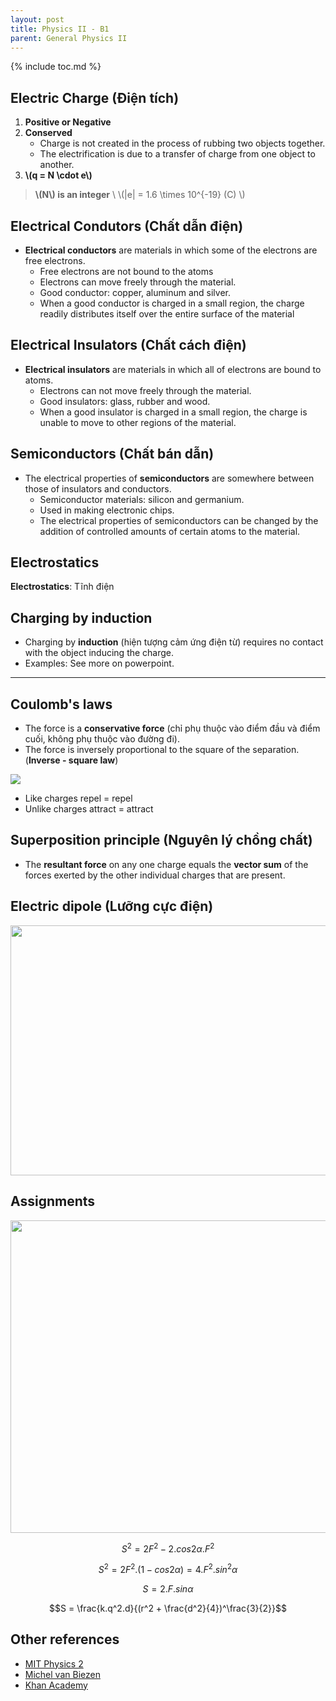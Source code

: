```yaml
---
layout: post
title: Physics II - B1
parent: General Physics II
---
```


{% include toc.md %}

## Electric Charge (Điện tích)
1. **Positive or Negative**
2. **Conserved**
    * Charge is not created in the process of rubbing two objects together.
    * The electrification is due to a transfer of charge from one object to another.
4. **\\(q = N \cdot e\\)**

> **\\(N\\) is an integer** \\
> \\(\|e\| = 1.6 \times 10^{-19} (C) \\)

## Electrical Condutors (Chất dẫn điện)
* **Electrical conductors** are materials in which some of the electrons are free electrons.
    * Free electrons are not bound to the atoms
    * Electrons can move freely through the material.
    * Good conductor: copper, aluminum and silver.
    * When a good conductor is charged in a small region, the charge readily distributes itself over the entire surface of the material

## Electrical Insulators (Chất cách điện)
* **Electrical insulators** are materials in which all of electrons are bound to atoms.
    * Electrons can not move freely through the material.
    * Good insulators: glass, rubber and wood.
    * When a good insulator is charged in a small region, the charge is unable to move to other regions of the material.

## Semiconductors (Chất bán dẫn)
* The electrical properties of **semiconductors** are somewhere between those of insulators and conductors.
    * Semiconductor materials: silicon and germanium.
    * Used in making electronic chips.
    * The electrical properties of semiconductors can be changed by the addition of controlled amounts of certain atoms to the material.

## Electrostatics
**Electrostatics**: Tĩnh điện 
## Charging by induction
* Charging by **induction** (hiện tượng cảm ứng điện từ)  requires no contact with the object inducing the charge.
* Examples: See more on powerpoint.

---

## Coulomb's laws
* The force is a **conservative force** (chỉ phụ thuộc vào điểm đầu và điểm cuối, không phụ thuộc vào đường đi).
* The force is inversely proportional to the square of the separation.(**Inverse - square law**)

![](https://i.ibb.co/dPzLdJ3/undefined-Imgur.png)

* Like charges repel = repel
* Unlike charges attract = attract

## Superposition principle (Nguyên lý chồng chất)
* The **resultant force** on any one charge equals the **vector sum** of the forces exerted by the other individual charges that are present.

## Electric dipole (Lưỡng cực điện)

<img src = "https://i.ibb.co/rm6D9C7/TeKN42d.png" width = 600 height = 400>

## Assignments

<img src = "https://i.ibb.co/WnTMmQg/FiT0QWu.png" width = 600 height = 500>

$$S^2 = 2F^2 - 2.cos2\alpha.F^2 $$

$$S^2 = 2F^2.(1-cos2\alpha) = 4.F^2.sin^2\alpha$$

$$S = 2.F.sin\alpha$$

$$S = \frac{k.q^2.d}{(r^2 + \frac{d^2}{4})^\frac{3}{2}}$$

## Other references
* [MIT Physics 2](https://www.youtube.com/playlist?list=PLyQSN7X0ro2314mKyUiOILaOC2hk6Pc3j)
* [Michel van Biezen](https://www.youtube.com/playlist?list=PLX2gX-ftPVXX7BZOcM1Y2gb8IQrTBrmUB)
* [Khan Academy](https://www.khanacademy.org/science/in-in-class-12th-physics-india)